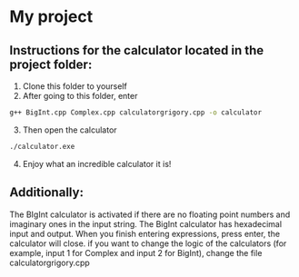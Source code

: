 # My project

## Instructions for the calculator located in the project folder:
1. Clone this folder to yourself
2. After going to this folder, enter 
```bash
g++ BigInt.cpp Complex.cpp calculatorgrigory.cpp -o calculator
```
3. Then open the calculator
```bash
./calculator.exe
```
4. Enjoy what an incredible calculator it is!

## Additionally:
The BIgInt calculator is activated if there are no floating point numbers and imaginary ones in the input string. 
The BigInt calculator has hexadecimal input and output.
When you finish entering expressions, press enter, the calculator will close.
if you want to change the logic of the calculators (for example, input 1 for Complex and input 2 for BigInt), change the file calculatorgrigory.cpp
